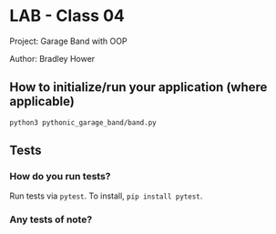 # LAB - Class 04

Project: Garage Band with OOP

Author: Bradley Hower

## How to initialize/run your application (where applicable)

`python3 pythonic_garage_band/band.py`

## Tests

### How do you run tests?

Run tests via `pytest`. To install, `pip install pytest`.

### Any tests of note?

